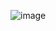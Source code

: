 ![image](https://user-images.githubusercontent.com/77222540/221353477-0888bd7e-2729-47f7-8b6f-40a06562335c.png)
